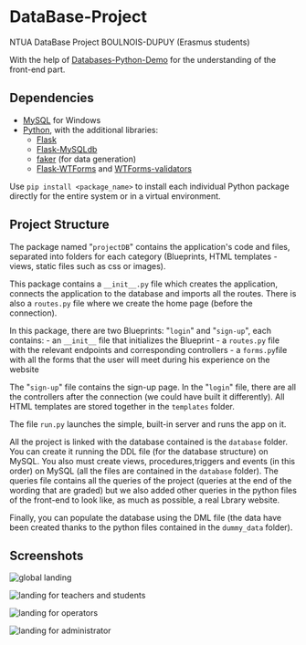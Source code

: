 # DataBase-Project
NTUA DataBase Project BOULNOIS-DUPUY (Erasmus students)

With the help of [Databases-Python-Demo](https://github.com/mkoniari/DBLAB---Databases-Python-Demo/tree/main) for the understanding of the front-end part.

## Dependencies

 - [MySQL](https://www.mysql.com/) for Windows
 - [Python](https://www.python.org/downloads/), with the additional libraries:
    - [Flask](https://flask.palletsprojects.com/en/2.0.x/)
    - [Flask-MySQLdb](https://flask-mysqldb.readthedocs.io/en/latest/)
    - [faker](https://faker.readthedocs.io/en/master/) (for data generation)
    - [Flask-WTForms](https://flask-wtf.readthedocs.io/en/1.0.x/install/) and [WTForms-validators](https://pypi.org/project/wtforms-validators/)

Use `pip install <package_name>` to install each individual Python package directly for the entire system or in a virtual environment.


## Project Structure

The package named "`projectDB`" contains the application's code and files, separated into folders for each category (Blueprints, HTML templates - views, static files such as css or images).

This package contains a `__init__.py` file which creates the application, connects the application to the database and imports all the routes. There is also a `routes.py` file where we create the home page (before the connection).

In this package, there are two Blueprints: "`login`" and "`sign-up`", each contains: 
    - an `__init__` file that initializes the Blueprint
    - a `routes.py` file with the relevant endpoints and corresponding controllers
    - a `forms.py`file with all the forms that the user will meet during his experience on the website
    
The "`sign-up`" file contains the sign-up page. In the "`login`" file, there are all the controllers after the connection (we could have built it differently).
All HTML templates are stored together in the `templates` folder.

The file `run.py` launches the simple, built-in server and runs the app on it.

All the project is linked with the database contained is the `database` folder. You can create it running the DDL file (for the database structure) on MySQL. You also must create views, procedures,triggers and events (in this order) on MySQL (all the files are contained in the `database` folder). The queries file contains all the queries of the project (queries at the end of the wording that are graded) but we also added other queries in the python files of the front-end to look like, as much as possible, a real Lbrary website.

Finally, you can populate the database using the DML file (the data have been created thanks to the python files contained in the `dummy_data` folder).


## Screenshots

![global landing](https://github.com/tdupuy2001/DataBase-Project/assets/136317311/f7efc794-a2b0-4f04-b589-e58cdfd020c2)

![landing for teachers and students](https://github.com/tdupuy2001/DataBase-Project/assets/136317311/6323f583-82e4-4557-92b4-31962325fb17)

![landing for operators](https://github.com/tdupuy2001/DataBase-Project/assets/136317311/67600e67-7ccb-4b9d-8d76-4f6686441e25)

![landing for administrator](https://user-images.githubusercontent.com/40044042/156389628-1653aba7-c033-48d0-ac3a-df37374f0d1e.png)
